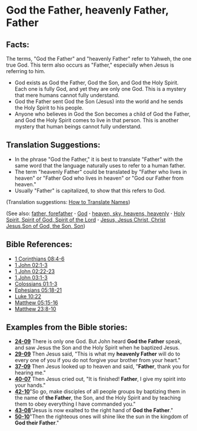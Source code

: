 # God the Father, heavenly Father, Father #

## Facts: ##

The terms, "God the Father" and "heavenly Father" refer to Yahweh, the one true God. This term also occurs as "Father," especially when Jesus is referring to him.

* God exists as God the Father, God the Son, and God the Holy Spirit. Each one is fully God, and yet they are only one God. This is a mystery that mere humans cannot fully understand.
* God the Father sent God the Son (Jesus) into the world and he sends the Holy Spirit to his people.
* Anyone who believes in God the Son becomes a child of God the Father, and God the Holy Spirit comes to live in that person. This is another mystery that human beings cannot fully understand.

## Translation Suggestions: ##

* In the phrase "God the Father," it is best to translate "Father" with the same word that the language naturally uses to refer to a human father.
* The term "heavenly Father" could be translated by "Father who lives in heaven" or "Father God who lives in heaven" or "God our Father from heaven."
* Usually "Father" is capitalized, to show that this refers to God.

(Translation suggestions: [How to Translate Names](https://git.door43.org/Door43/en-ta-translate-vol1/src/master/content/translate_names.md))

(See also: [father, forefather](../other/father.md) **·** [God](../kt/god.md) **·** [heaven, sky, heavens, heavenly](../kt/heaven.md) **·** [Holy Spirit, Spirit of God, Spirit of the Lord](../kt/holyspirit.md) **·** [Jesus, Jesus Christ, Christ Jesus](../kt/jesus.md),[Son of God, the Son, Son](../kt/sonofgod.md))

## Bible References: ##

* [1 Corinthians 08:4-6](https://door43.org/en/bible/notes/1co/08/04)
* [1 John 02:1-3](https://door43.org/en/bible/notes/1jn/02/01)
* [1 John 02:22-23](https://door43.org/en/bible/notes/1jn/02/22)
* [1 John 03:1-3](https://door43.org/en/bible/notes/1jn/03/01)
* [Colossians 01:1-3](https://door43.org/en/bible/notes/col/01/01)
* [Ephesians 05:18-21](https://door43.org/en/bible/notes/eph/05/18)
* [Luke 10:22](https://door43.org/en/bible/notes/luk/10/22)
* [Matthew 05:15-16](https://door43.org/en/bible/notes/mat/05/15)
* [Matthew 23:8-10](https://door43.org/en/bible/notes/mat/23/08)

## Examples from the Bible stories: ##

* __[24-09](https://door43.org/en/obs/notes/frames/24-09)__ There is only one God. But John heard __God the Father__  speak, and saw Jesus the Son and the Holy Spirit when he baptized Jesus.
* __[29-09](https://door43.org/en/obs/notes/frames/29-09)__ Then Jesus said, "This is what my __heavenly Father__  will do to every one of you if you do not forgive your brother from your heart."
* __[37-09](https://door43.org/en/obs/notes/frames/37-09)__ Then Jesus looked up to heaven and said, "__Father__, thank you for hearing me."
* __[40-07](https://door43.org/en/obs/notes/frames/40-07)__ Then Jesus cried out, "It is finished! __Father__, I give my spirit into your hands."
* __[42-10](https://door43.org/en/obs/notes/frames/42-10)__"So go, make disciples of all people groups by baptizing them in the name of __the Father__, the Son, and the Holy Spirit and by teaching them to obey everything I have commanded you."
* __[43-08](https://door43.org/en/obs/notes/frames/43-08)__"Jesus is now exalted to the right hand of __God the Father__."
* __[50-10](https://door43.org/en/obs/notes/frames/50-10)__"Then the righteous ones will shine like the sun in the kingdom of __God their Father__."

